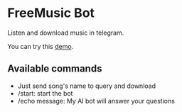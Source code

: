 # FreeMusic Bot

Listen and download music in telegram.

You can try this [demo](https://t.me/leer_freemusic_bot).


## Available commands
- Just send song's name to query and download
- /start: start the bot
- /echo message: My AI bot will answer your questions
